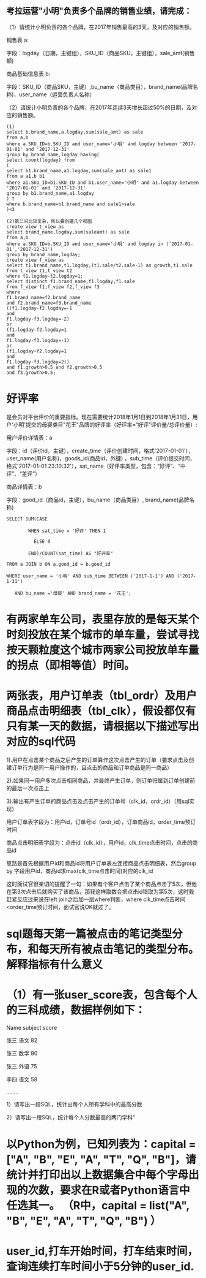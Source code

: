 ## 考拉运营"小明"负责多个品牌的销售业绩，请完成：

（1）请统计小明负责的各个品牌，在2017年销售最高的3天，及对应的销售额。

销售表 a:

字段：logday（日期，主键组），SKU_ID（商品SKU，主键组），sale_amt(销售额)

商品基础信息表 b:

字段：SKU_ID（商品SKU，主键）,bu_name（商品类目），brand_name(品牌名称)，user_name（运营负责人名称）

（2）请统计小明负责的各个品牌，在2017年连续3天增长超过50%的日期，及对应的销售额。

 

```
(1)
select b.brand_name,a.logday,sum(sale_amt) as sale
from a,b
where a.SKU_ID=b.SKU_ID and user_name='小明' and logday between '2017-01-01' and '2017-12-31' 
group by brand_name,logday having( 
select count(logday) from 
( 
select b1.brand_name,a1.logday,sum(sale_amt) as sale1
from a a1,b b1
where a1.SKU_ID=b1.SKU_ID and b1.user_name='小明' and a1.logday between '2017-01-01' and '2017-12-31'
group by b1.brand_name,a1.logday 
) t 
where b.brand_name=b1.brand_name and sale1>sale 
)<3 

(2)第二问比较复杂，所以要创建几个视图
create view t_view as 
select brand_name,logday,sum(saleamt) as sale
from a,b
where a.SKU_ID=b.SKU_ID and user_name='小明' and logday in ('2017-01-01','2017-12-31')
group by brand_name,logday; 
create view f_view as 
select t1.brand_name,t1.logday,(t1.sale/t2.sale-1) as growth,t1.sale
from t_view t1,t_view t2
where t1.logday-t2.logday=1; 
select distinct f1.brand_name,f1.logday,f1.sale 
from f_view f1,f_view f2,f_view f3
where
f1.brand_name=f2.brand_name
and f2.brand_name=f3.brand_name
((f1.logday-f2.logday=-1
and
f1.logday-f3.logday=-2)
or
(f1.logday-f2.logday=1
and
f1.logday-f3.logday=-1)
or
(f1.logday-f2.logday=1
and
f1.logday-f3.logday=2))
and f1.growth>0.5 and f2.growth>0.5
and f3.growth>0.5;
```

# **好评率**

是会员对平台评价的重要指标。现在需要统计2018年1月1日到2018年1月31日，用户'小明'提交的母婴类目"花王"品牌的好评率（好评率=“好评”评价量/总评价量）:

用户评价详情表：a

字段：id（评价id，主键），create_time（评价创建时间，格式'2017-01-01'）， user_name(用户名称)，goods_id(商品id，外键) ，sub_time（评价提交时间，格式'2017-01-01 23:10:32'），sat_name（好评率类型，包含：“好评”、“中评”、“差评”）

商品详情表：b

字段：good_id（商品id，主键），bu_name（商品类目）, brand_name(品牌名称)

```
SELECT SUM(CASE

        WHEN sat_time = '好评' THEN 1

          ELSE 0

        END)/COUNT(sat_time) AS "好评率"

FROM a JOIN b ON a.good_id = b.good_id

WHERE user_name = '小明' AND sub_time BETWEEN ('2017-1-1') AND ('2017-1-31')

   AND bu_name ='母婴' AND brand_name = '花王';
```





# 有两家单车公司，表里存放的是每天某个时刻投放在某个城市的单车量，尝试寻找按天颗粒度这个城市两家公司投放单车量的拐点（即相等值）时间。

 









# 两张表，用户订单表（tbl_ordr）及用户商品点击明细表（tbl_clk），假设都仅有只有某一天的数据，请根据以下描述写出对应的sql代码 

1).用户在点击某个商品之后产生的订单算作这次点击产生的订单（要求点击及创建订单行为是同一用户操作的，且点击的商品和订单商品是同一商品）

2).如果同一用户多次点击相同商品，并最终产生订单，则订单归属到订单创建前的最后一次点击上 

3).输出有产生订单的商品点击及点击产生的订单号（clk_id，ordr_id）（用sql实现） 

用户订单表字段为：用户id，订单号id（ordr_id），订单商品id，order_time预订时间 

商品点击明细表字段为：点击id（clk_id），用户id，clk_time点击时间，点击的商品id 

思路是首先根据用户id和商品id将用户订单表左连接商品点击明细表，然后group by 字段用户id，商品id求max(clk_time点击时间)对应的clk_id 

这时面试官很亲切的提醒了一句：如果有个客户点击了某个商品点击了5次，但他在第3次点击后就购买了该商品，那我这样取数会把点击id错取为第5次，这时我赶紧反应过来说在left join之后加一层where判断，where clk_time点击时间<order_time预订时间，面试官说OK就过了。 

 

# sql题每天第一篇被点击的笔记类型分布，和每天所有被点击笔记的类型分布。解释指标有什么意义

 

# （1）有一张user_score表，包含每个人的三科成绩，数据样例如下： 

Name         subject         score 

张三            语文                82 

张三            数学                90 

张三            外语                75 

李四            语文                58 

…….. 

1）请写出一段SQL，统计出每个人所有学科中的最高分数 

2）请写出一段SQL，统计每个人分数最高的两门学科" 

 

# 以Python为例，已知列表为：capital = ["A", "B", "E", "A", "T", "Q", "B"]，请统计并打印出以上数据集合中每个字母出现的次数，要求在R或者Python语言中任选其一。 （R中，capital = list("A", "B", "E", "A", "T", "Q", "B") ）

 

# user_id,打车开始时间，打车结束时间，查询连续打车时间小于5分钟的user_id.
